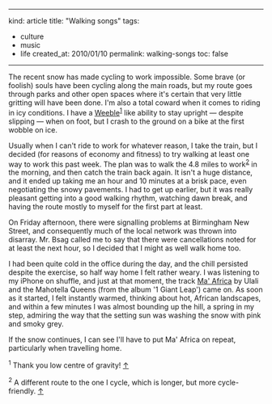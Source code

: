 -----
kind: article
title: "Walking songs"
tags:
- culture
- music
- life
created_at: 2010/01/10
permalink: walking-songs
toc: false
-----

<p>The recent snow has made cycling to work impossible. Some brave (or foolish) souls have been cycling along the main roads, but my route goes through parks and other open spaces where it's certain that very little gritting will have been done. I'm also a total coward when it comes to riding in icy conditions. I have a <a href="http://en.wikipedia.org/wiki/Weeble">Weeble</a><sup id="r1-100110"><a href="#f1-100110">1</a></sup> like ability to stay upright &mdash; despite slipping &mdash; when on foot, but I crash to the ground on a bike at the first wobble on ice.</p>

<p>Usually when I can't ride to work for whatever reason, I take the train, but I decided (for reasons of economy and fitness) to try walking at least one way to work this past week. The plan was to walk the 4.8 miles to work<sup id="r2-100110"><a href="#f2-100110">2</a></sup> in the morning, and then catch the train back again. It isn't a huge distance, and it ended up taking me an hour and 10 minutes at a brisk pace, even negotiating the snowy pavements. I had to get up earlier, but it was really pleasant getting into a good walking rhythm, watching dawn break, and having the route mostly to myself for the first part at least.</p>

<p>On Friday afternoon, there were signalling problems at Birmingham New Street, and consequently much of the local network was thrown into disarray. Mr. Bsag called me to say that there were cancellations noted for at least the next hour, so I decided that I might as well walk home too.</p>

<p>I had been quite cold in the office during the day, and the chill persisted despite the exercise, so half way home I felt rather weary. I was listening to my iPhone on shuffle, and just at that moment, the track <a title="Link to track on Spotify" href="http://open.spotify.com/track/2dB3OQ2exSj762H6GM0u88">Ma' Africa</a> by Ulali and the Mahotella Queens (from the album '1 Giant Leap') came on. As soon as it started, I felt instantly warmed, thinking about hot, African landscapes, and within a few minutes I was almost bounding up the hill, a spring in my step, admiring the way that the setting sun was washing the snow with pink and smoky grey.</p>

<p>If the snow continues, I can see I'll have to put Ma' Africa on repeat, particularly when travelling home.</p>

<p><sup id="f1-100110">1</sup> Thank you low centre of gravity! <a href="#r1-100110">&uarr;</a></p>

<p><sup id="f2-100110">2</sup> A different route to the one I cycle, which is longer, but more cycle-friendly. <a href="#r2-100110">&uarr;</a></p>




